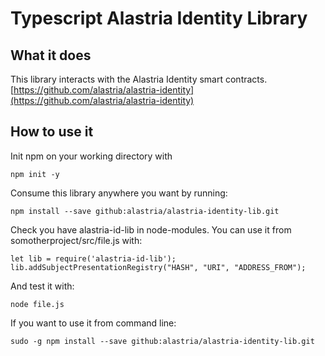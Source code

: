 # Typescript Alastria Identity Library 
## What it does
This library interacts with the Alastria Identity smart contracts. 
[https://github.com/alastria/alastria-identity](https://github.com/alastria/alastria-identity)

## How to use it
Init npm on your working directory with
```
npm init -y
```
Consume this library anywhere you want by running:
```
npm install --save github:alastria/alastria-identity-lib.git
```
Check you have alastria-id-lib in node-modules.
You can use it from somotherproject/src/file.js with:
```
let lib = require('alastria-id-lib');
lib.addSubjectPresentationRegistry("HASH", "URI", "ADDRESS_FROM");
```
And test it with:
```
node file.js
```
If you want to use it from command line:
```
sudo -g npm install --save github:alastria/alastria-identity-lib.git
```
